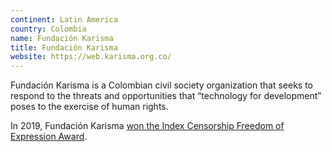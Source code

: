 ```yaml
---
continent: Latin America
country: Colombia
name: Fundación Karisma
title: Fundación Karisma
website: https://web.karisma.org.co/
---
```


Fundación Karisma is a Colombian civil society organization that seeks to respond to the threats and opportunities that “technology for development” poses to the exercise of human rights.

In 2019, Fundación Karisma [won the Index Censorship Freedom of Expression Award](https://web.karisma.org.co/fundacion-karisma-wins-the-index-censorship-freedom-of-expression-award-2019/).
